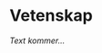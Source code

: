 # Vetenskap

_Text kommer..._

<!--**Info:** För denna del av detta moment har jag ännu inte skrivit något eget material. Förhoppningen är att hinna det under detta läsår, men jag kan inte lova något. Gå till sidan "[Läsanvisningar & Instuderingsfrågor](instuderingsfragor_verklighet_kunskap.md)" för att se vilka sidor i kursboken som behandlar ämnet vetenskap. -->
